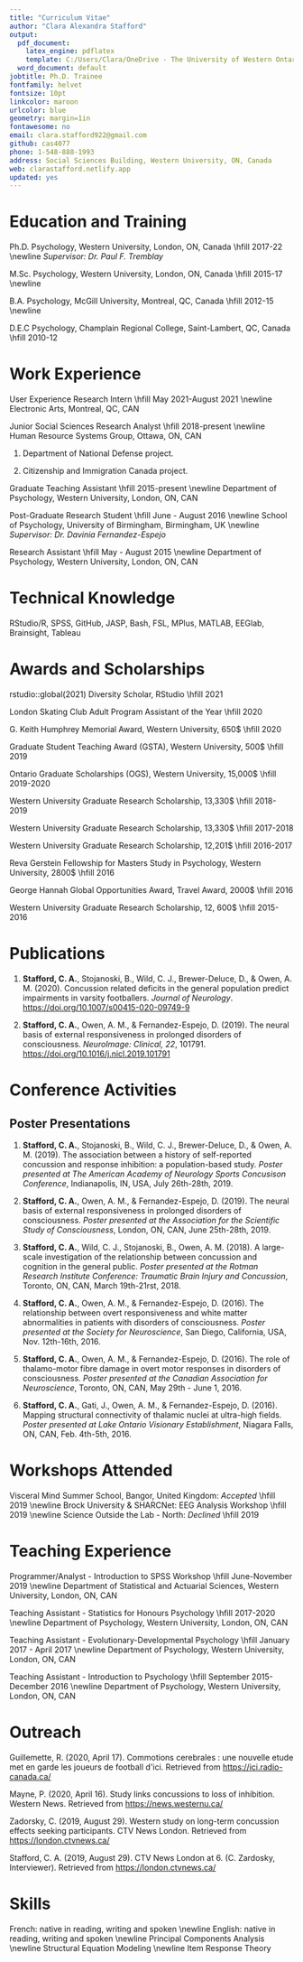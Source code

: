 ```yaml
---
title: "Curriculum Vitae"
author: "Clara Alexandra Stafford"
output:
  pdf_document:
    latex_engine: pdflatex
    template: C:/Users/Clara/OneDrive - The University of Western Ontario/Documents/latex-cv_orig.tex
  word_document: default
jobtitle: Ph.D. Trainee
fontfamily: helvet
fontsize: 10pt
linkcolor: maroon
urlcolor: blue
geometry: margin=1in
fontawesome: no
email: clara.stafford922@gmail.com
github: cas4077
phone: 1-548-888-1993
address: Social Sciences Building, Western University, ON, Canada
web: clarastafford.netlify.app
updated: yes
---
```


# Education and Training

Ph.D. Psychology, Western University, London, ON, Canada \hfill 2017-22
\newline
*Supervisor: Dr. Paul F. Tremblay*

M.Sc. Psychology, Western University, London, ON, Canada \hfill 2015-17
\newline

B.A. Psychology, McGill University, Montreal, QC, Canada \hfill 2012-15
\newline

D.E.C Psychology, Champlain Regional College, Saint-Lambert, QC, Canada \hfill 2010-12


# Work Experience

User Experience Research Intern \hfill May 2021-August 2021
\newline
Electronic Arts, Montreal, QC, CAN

Junior Social Sciences Research Analyst \hfill 2018-present
\newline
Human Resource Systems Group, Ottawa, ON, CAN

1. Department of National Defense project.

1. Citizenship and Immigration Canada project.

Graduate Teaching Assistant \hfill 2015-present
\newline
Department of Psychology, Western University, London, ON, CAN

Post-Graduate Research Student \hfill June - August 2016
\newline
School of Psychology, University of Birmingham, Birmingham, UK
\newline
*Supervisor: Dr. Davinia Fernandez-Espejo*

Research Assistant \hfill May - August 2015
\newline
Department of Psychology, Western University, London, ON, CAN


# Technical Knowledge

RStudio/R, SPSS, GitHub, JASP, Bash, FSL, MPlus, MATLAB, EEGlab, Brainsight, Tableau


# Awards and Scholarships

rstudio::global(2021) Diversity Scholar, RStudio
\hfill 2021

London Skating Club Adult Program Assistant of the Year
\hfill 2020

G. Keith Humphrey Memorial Award, Western University, 650$
\hfill 2020

Graduate Student Teaching Award (GSTA), Western University, 500$
\hfill 2019

Ontario Graduate Scholarships (OGS), Western University, 15,000$ \hfill 2019-2020

Western University Graduate Research Scholarship, 13,330$ \hfill 2018-2019

Western University Graduate Research Scholarship, 13,330$ \hfill 2017-2018

Western University Graduate Research Scholarship, 12,201$ \hfill 2016-2017

Reva Gerstein Fellowship for Masters Study in Psychology, Western University, 2800$ \hfill 2016

George Hannah Global Opportunities Award, Travel Award, 2000$ \hfill 2016

Western University Graduate Research Scholarship, 12, 600$ \hfill 2015-2016


# Publications

1. **Stafford, C. A.**, Stojanoski, B., Wild, C. J., Brewer-Deluce, D., & Owen, A. M. (2020). Concussion related deficits in the general population predict impairments in varsity footballers. *Journal of Neurology*. https://doi.org/10.1007/s00415-020-09749-9

1. **Stafford, C. A.**, Owen, A. M., & Fernandez-Espejo, D. (2019). The neural basis of external responsiveness in prolonged disorders of consciousness. *NeuroImage: Clinical, 22*, 101791. https://doi.org/10.1016/j.nicl.2019.101791 


# Conference Activities
## Poster Presentations

1. **Stafford, C. A.**, Stojanoski, B., Wild, C. J., Brewer-Deluce, D., & Owen, A. M. (2019). The association between a history of self-reported concussion and response inhibition: a population-based study. *Poster presented at The American Academy of Neurology Sports Concusison Conference*, Indianapolis, IN, USA, July 26th-28th, 2019.

1. **Stafford, C. A.**, Owen, A. M., & Fernandez-Espejo, D. (2019). The neural basis of external responsiveness in prolonged disorders of consciousness. *Poster presented at the Association for the Scientific Study of Consciousness*, London, ON, CAN, June 25th-28th, 2019.

1. **Stafford, C. A.**, Wild, C. J., Stojanoski, B., Owen, A. M. (2018). A large-scale investigation of the relationship between concussion and cognition in the general public. *Poster presented at the Rotman Research Institute Conference: Traumatic Brain Injury and Concussion*, Toronto, ON, CAN, March 19th-21rst, 2018.

1. **Stafford, C. A.**, Owen, A. M., & Fernandez-Espejo, D. (2016). The relationship between overt responsiveness and white matter abnormalities in patients with disorders of consciousness. *Poster presented at the Society for Neuroscience*, San Diego, California, USA, Nov. 12th-16th, 2016.

1. **Stafford, C. A.**, Owen, A. M., & Fernandez-Espejo, D. (2016). The role of thalamo-motor fibre damage in overt motor responses in disorders of consciousness. *Poster presented at the Canadian Association for Neuroscience*, Toronto, ON, CAN, May 29th - June 1, 2016.

1. **Stafford, C. A.**, Gati, J., Owen, A. M., & Fernandez-Espejo, D. (2016). Mapping structural connectivity of thalamic nuclei at ultra-high fields. *Poster presented at Lake Ontario Visionary Establishment*, Niagara Falls, ON, CAN, Feb. 4th-5th, 2016.


# Workshops Attended

Visceral Mind Summer School, Bangor, United Kingdom: *Accepted* \hfill 2019
\newline
Brock University & SHARCNet: EEG Analysis Workshop \hfill 2019
\newline
Science Outside the Lab - North: *Declined* \hfill 2019


# Teaching Experience

Programmer/Analyst - Introduction to SPSS Workshop \hfill June-November 2019
\newline
Department of Statistical and Actuarial Sciences, Western University, London, ON, CAN

Teaching Assistant - Statistics for Honours Psychology \hfill 2017-2020
\newline
Department of Psychology, Western University, London, ON, CAN

Teaching Assistant - Evolutionary-Developmental Psychology \hfill January 2017 - April 2017
\newline
Department of Psychology, Western University, London, ON, CAN

Teaching Assistant - Introduction to Psychology \hfill September 2015- December 2016
\newline
Department of Psychology, Western University, London, ON, CAN


# Outreach

Guillemette, R. (2020, April 17). Commotions cerebrales : une nouvelle etude met en garde les joueurs de football d'ici. Retrieved from https://ici.radio-canada.ca/

Mayne, P. (2020, April 16). Study links concussions to loss of inhibition. Western News. Retrieved from https://news.westernu.ca/

Zadorsky, C. (2019, August 29). Western study on long-term concussion effects seeking participants. CTV News London. Retrieved from https://london.ctvnews.ca/

Stafford, C. A. (2019, August 29). CTV News London at 6. (C. Zardosky, Interviewer). Retrieved from https://london.ctvnews.ca/


# Skills

French: native in reading, writing and spoken
\newline
English: native in reading, writing and spoken
\newline
Principal Components Analysis
\newline
Structural Equation Modeling
\newline
Item Response Theory
